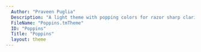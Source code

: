 ```yaml
---
  Author: "Praveen Puglia"
  Description: "A light theme with popping colors for razor sharp clarity."
  FileName: "Poppins.tmTheme"
  ID: "Poppins"
  Title: "Poppins"
  layout: theme
---
```

  